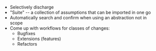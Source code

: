 * Selectively discharge
* "Suite" -- a collection of assumptions that can be imported in one go
* Automatically search and confirm when using an abstraction not in scope
* Come up with workflows for classes of changes:
    * Bugfixes
    * Extensions (features)
    * Refactors

